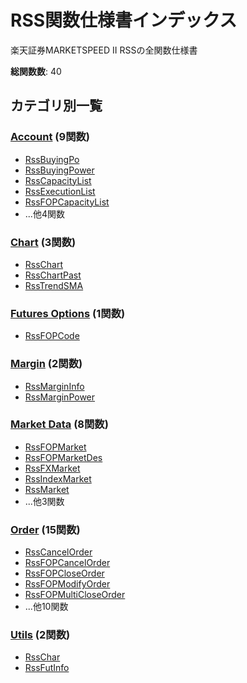# RSS関数仕様書インデックス

楽天証券MARKETSPEED II RSSの全関数仕様書

**総関数数**: 40

## カテゴリ別一覧

### [Account](account/README.md) (9関数)

- [RssBuyingPo](account/RssBuyingPo.md)
- [RssBuyingPower](account/RssBuyingPower.md)
- [RssCapacityList](account/RssCapacityList.md)
- [RssExecutionList](account/RssExecutionList.md)
- [RssFOPCapacityList](account/RssFOPCapacityList.md)
- ...他4関数

### [Chart](chart/README.md) (3関数)

- [RssChart](chart/RssChart.md)
- [RssChartPast](chart/RssChartPast.md)
- [RssTrendSMA](chart/RssTrendSMA.md)

### [Futures Options](futures_options/README.md) (1関数)

- [RssFOPCode](futures_options/RssFOPCode.md)

### [Margin](margin/README.md) (2関数)

- [RssMarginInfo](margin/RssMarginInfo.md)
- [RssMarginPower](margin/RssMarginPower.md)

### [Market Data](market_data/README.md) (8関数)

- [RssFOPMarket](market_data/RssFOPMarket.md)
- [RssFOPMarketDes](market_data/RssFOPMarketDes.md)
- [RssFXMarket](market_data/RssFXMarket.md)
- [RssIndexMarket](market_data/RssIndexMarket.md)
- [RssMarket](market_data/RssMarket.md)
- ...他3関数

### [Order](order/README.md) (15関数)

- [RssCancelOrder](order/RssCancelOrder.md)
- [RssFOPCancelOrder](order/RssFOPCancelOrder.md)
- [RssFOPCloseOrder](order/RssFOPCloseOrder.md)
- [RssFOPModifyOrder](order/RssFOPModifyOrder.md)
- [RssFOPMultiCloseOrder](order/RssFOPMultiCloseOrder.md)
- ...他10関数

### [Utils](utils/README.md) (2関数)

- [RssChar](utils/RssChar.md)
- [RssFutInfo](utils/RssFutInfo.md)

